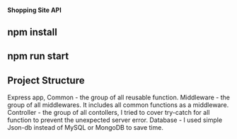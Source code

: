 #### Shopping Site API

## npm install
## npm run start

## Project Structure
Express app,
Common - the group of all reusable function.
Middleware - the group of all middlewares. It includes all common functions as a middleware.
Controller - the group of all contollers, I tried to cover try-catch for all function to prevent the unexpected server error.
Database - I used simple Json-db instead of MySQL or MongoDB to save time.

